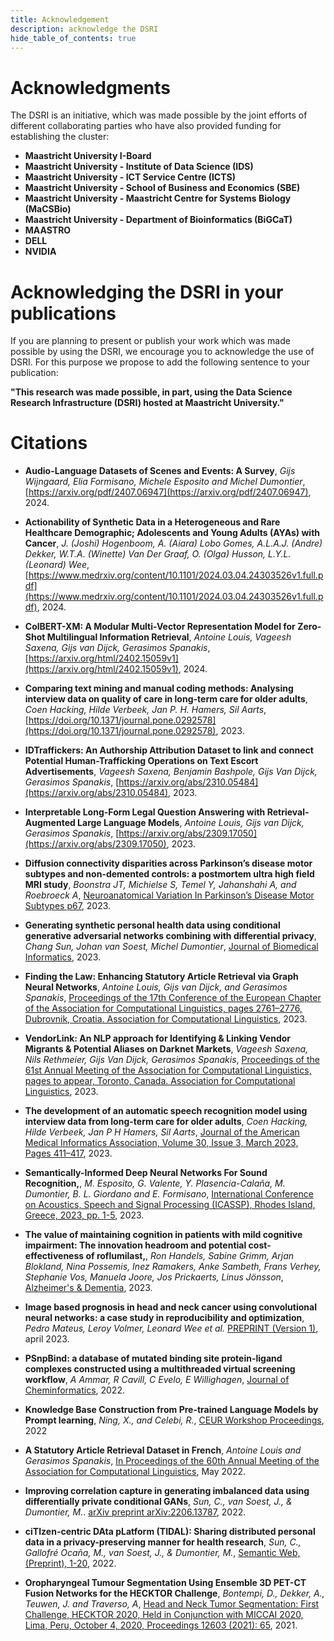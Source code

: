 ```yaml
---
title: Acknowledgement
description: acknowledge the DSRI 
hide_table_of_contents: true
---
```


# Acknowledgments

The DSRI is an initiative, which was made possible by the joint efforts of different collaborating parties who have also provided funding for establishing the cluster:

* **Maastricht University I-Board**
* **Maastricht University - Institute of Data Science (IDS)**
* **Maastricht University - ICT Service Centre (ICTS)**
* **Maastricht University - School of Business and Economics (SBE)**
* **Maastricht University - Maastricht Centre for Systems Biology (MaCSBio)**
* **Maastricht University - Department of Bioinformatics (BiGCaT)**
* **MAASTRO**
* **DELL**
* **NVIDIA**

# Acknowledging the DSRI in your publications

If you are planning to present or publish your work which was made possible by using the DSRI, we encourage you to acknowledge the use of DSRI. For this purpose we propose to add the following sentence to your publication: 

**"This research was made possible, in part, using the Data Science Research Infrastructure (DSRI) hosted at Maastricht University."**

# Citations

* **Audio-Language Datasets of Scenes and Events: A Survey**, *Gijs Wijngaard, Elia Formisano, Michele Esposito and Michel Dumontier*, [https://arxiv.org/pdf/2407.06947](https://arxiv.org/pdf/2407.06947), 2024.

* **Actionability of Synthetic Data in a Heterogeneous and Rare Healthcare Demographic; Adolescents and Young Adults (AYAs) with Cancer**, *J. (Joshi) Hogenboom, A. (Aiara) Lobo Gomes, A.L.A.J. (Andre) Dekker, W.T.A. (Winette) Van Der Graaf, O. (Olga) Husson, L.Y.L. (Leonard) Wee*, [https://www.medrxiv.org/content/10.1101/2024.03.04.24303526v1.full.pdf](https://www.medrxiv.org/content/10.1101/2024.03.04.24303526v1.full.pdf), 2024.

* **ColBERT-XM: A Modular Multi-Vector Representation Model for Zero-Shot Multilingual Information Retrieval**, *Antoine Louis, Vageesh Saxena, Gijs van Dijck, Gerasimos Spanakis*, [https://arxiv.org/html/2402.15059v1](https://arxiv.org/html/2402.15059v1), 2024.

* **Comparing text mining and manual coding methods: Analysing interview data on quality of care in long-term care for older adults**, *Coen Hacking, Hilde Verbeek, Jan P. H. Hamers, Sil Aarts*, [https://doi.org/10.1371/journal.pone.0292578](https://doi.org/10.1371/journal.pone.0292578), 2023.

* **IDTraffickers: An Authorship Attribution Dataset to link and connect Potential Human-Trafficking Operations on Text Escort Advertisements**, *Vageesh Saxena, Benjamin Bashpole, Gijs Van Dijck, Gerasimos Spanakis*, [https://arxiv.org/abs/2310.05484](https://arxiv.org/abs/2310.05484), 2023.

* **Interpretable Long-Form Legal Question Answering with Retrieval-Augmented Large Language Models**, *Antoine Louis, Gijs van Dijck, Gerasimos Spanakis*, [https://arxiv.org/abs/2309.17050](https://arxiv.org/abs/2309.17050), 2023.

* **Diffusion connectivity disparities across Parkinson’s disease motor subtypes and non-demented controls: a postmortem ultra high field MRI study**, *Boonstra JT, Michielse S, Temel Y, Jahanshahi A, and Roebroeck A*, [Neuroanatomical Variation In Parkinson’s Disease Motor Subtypes p67](https://cris.maastrichtuniversity.nl/ws/portalfiles/portal/141986304/c7913.pdf#page=67), 2023.

* **Generating synthetic personal health data using conditional generative adversarial networks combining with differential privacy**, *Chang Sun, Johan van Soest, Michel Dumontier*, [Journal of Biomedical Informatics](https://doi.org/10.1016/j.jbi.2023.104404), 2023.

* **Finding the Law: Enhancing Statutory Article Retrieval via Graph Neural Networks**, *Antoine Louis, Gijs van Dijck, and Gerasimos Spanakis*, [Proceedings of the 17th Conference of the European Chapter of the Association for Computational Linguistics, pages 2761–2776, Dubrovnik, Croatia. Association for Computational Linguistics](https://aclanthology.org/2023.eacl-main.203), 2023.

* **VendorLink: An NLP approach for Identifying & Linking Vendor Migrants & Potential Aliases on Darknet Markets**, *Vageesh Saxena, Nils Rethmeier, Gijs Van Dijck, Gerasimos Spanakis*, [Proceedings of the 61st Annual Meeting of the Association for Computational Linguistics, pages to appear, Toronto, Canada. Association for Computational Linguistics](https://arxiv.org/abs/2305.02763), 2023.

* **The development of an automatic speech recognition model using interview data from long-term care for older adults**, *Coen Hacking, Hilde Verbeek, Jan P H Hamers, Sil Aarts*, [Journal of the American Medical Informatics Association, Volume 30, Issue 3, March 2023, Pages 411–417](https://doi.org/10.1093/jamia/ocac241), 2023.

* **Semantically-Informed Deep Neural Networks For Sound Recognition,**, *M. Esposito, G. Valente, Y. Plasencia-Calaña, M. Dumontier, B. L. Giordano and E. Formisano*, [International Conference on Acoustics, Speech and Signal Processing (ICASSP), Rhodes Island, Greece, 2023, pp. 1-5](https://ieeexplore.ieee.org/document/10095606), 2023.

* **The value of maintaining cognition in patients with mild cognitive impairment: The innovation headroom and potential cost-effectiveness of roflumilast,**, *Ron Handels, Sabine Grimm, Arjan Blokland, Nina Possemis, Inez Ramakers, Anke Sambeth, Frans Verhey, Stephanie Vos, Manuela Joore, Jos Prickaerts, Linus Jönsson*, [Alzheimer's & Dementia](https://doi.org/10.1002/alz.13001), 2023.

* **Image based prognosis in head and neck cancer using convolutional neural networks: a case study in reproducibility and optimization**, *Pedro Mateus, Leroy Volmer, Leonard Wee et al.* [PREPRINT (Version 1)](https://doi.org/10.21203/rs.3.rs-2761751/v1), april 2023.

* **PSnpBind: a database of mutated binding site protein-ligand complexes constructed using a multithreaded virtual screening workflow**, *A Ammar, R Cavill, C Evelo, E Willighagen*, [Journal of Cheminformatics](https://link.springer.com/article/10.1186/s13321-021-00573-5), 2022.

* **Knowledge Base Construction from Pre-trained Language Models by Prompt learning**, *Ning, X., and Celebi, R.*, [CEUR Workshop Proceedings](https://ceur-ws.org/Vol-3274/paper4.pdf), 2022

* **A Statutory Article Retrieval Dataset in French**, *Antoine Louis and Gerasimos Spanakis*, [In Proceedings of the 60th Annual Meeting of the Association for Computational Linguistics](https://arxiv.org/abs/2108.11792), May 2022.

* **Improving correlation capture in generating imbalanced data using differentially private conditional GANs**, *Sun, C., van Soest, J., & Dumontier, M.*. [arXiv preprint arXiv:2206.13787](https://arxiv.org/pdf/2206.13787v1.pdf), 2022.

* **ciTIzen-centric DAta pLatform (TIDAL): Sharing distributed personal data in a privacy-preserving manner for health research**, *Sun, C., Gallofré Ocaña, M., van Soest, J., & Dumontier, M.*, [Semantic Web, (Preprint), 1-20](https://www.semantic-web-journal.net/system/files/swj3220.pdf), 2022.

* **Oropharyngeal Tumour Segmentation Using Ensemble 3D PET-CT Fusion Networks for the HECKTOR Challenge**, *Bontempi, D., Dekker, A., Teuwen, J. and Traverso, A*, [Head and Neck Tumor Segmentation: First Challenge, HECKTOR 2020, Held in Conjunction with MICCAI 2020, Lima, Peru, October 4, 2020, Proceedings 12603 (2021): 65](https://link.springer.com/content/pdf/10.1007/978-3-030-67194-5.pdf#page=75), 2021.


